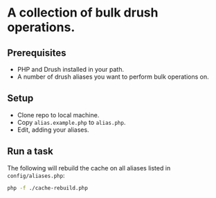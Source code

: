 A collection of bulk drush operations.
======================================

## Prerequisites

* PHP and Drush installed in your path.
* A number of drush aliases you want to perform bulk operations on.

## Setup

* Clone repo to local machine.
* Copy `alias.example.php` to `alias.php`.
* Edit, adding your aliases.

## Run a task

The following will rebuild the cache on all aliases listed in `config/aliases.php`:

```bash
php -f ./cache-rebuild.php
```

